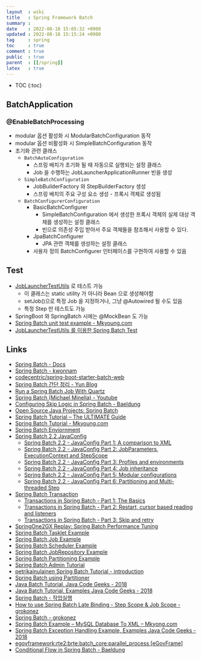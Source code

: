 ```yaml
---
layout  : wiki
title   : Spring Framework Batch
summary : 
date    : 2022-08-18 15:05:32 +0900
updated : 2022-08-18 15:15:24 +0900
tag     : spring
toc     : true
comment : true
public  : true
parent  : [[/spring]]
latex   : true
---
```

* TOC
{:toc}

## BatchApplication

### @EnableBatchProcessing

- modular 옵션 활성화 시 ModularBatchConfiguration 동작
- modular 옵션 비활성화 시 SimpleBatchConfiguration 동작
- 초기화 관련 클래스
  - `BatchAutoConfiguration`
      - 스프링 배치가 초기화 될 때 자동으로 실행되는 설정 클래스
      - Job 을 수행하는 JobLauncherApplicationRunner 빈을 생성
  - `SimpleBatchConfiguration`
      - JobBuilderFactory 와 StepBuilderFactory 생성
      - 스프링 배치의 주요 구성 요소 생성 - 프록시 객체로 생성됨
  - `BatchConfigurerConfiguration`
      - BasicBatchConfigurer
          - SimpleBatchConfiguration 에서 생성한 프록시 객체의 실제 대상 객체를 생성하는 설정 클래스
          - 빈으로 의존성 주입 받아서 주요 객체들을 참조해서 사용할 수 있다.
      - JpaBatchConfigurer
          - JPA 관련 객체를 생성하는 설정 클래스
      - 사용자 정의 BatchConfigurer 인터페이스를 구현하여 사용할 수 있음

## Test

- [JobLauncherTestUtils](https://docs.spring.io/spring-batch/docs/current/api/org/springframework/batch/test/JobLauncherTestUtils.html) 로 테스트 가능
  - 이 클래스는 static utility 가 아니라 Bean 으로 생성해야함 
  - setJob()으로 특정 Job 을 지정하거나, 그냥 @Autowired 될 수도 있음 
  - 특정 Step 만 테스트도 가능
- SpringBoot 와 SpringBatch 시에는 @MockBean 도 가능
- [Spring Batch unit test example - Mkyoung.com](https://mkyong.com/spring-batch/spring-batch-unit-test-example/)
- [JobLauncherTestUtils 를 이용한 Spring Batch Test](http://hwannnn.blogspot.com/2018/06/spring-batch-test-joblaunchertestutils_5.html)

## Links

- [Spring Batch - Docs](https://spring.io/projects/spring-batch)
- [Spring Batch - kwonnam](https://kwonnam.pe.kr/wiki/springframework/batch)
- [codecentric/spring-boot-starter-batch-web](https://github.com/codecentric/spring-boot-starter-batch-web)
- [Spring Batch 간단 정리 - Yun Blog](https://cheese10yun.github.io/spring-batch-basic/)
- [Run a Spring Batch Job With Quartz](https://dzone.com/articles/spring-batch-with-quartz)
- [Spring Batch (Michael Minella) - Youtube](https://www.youtube.com/watch?v=CYTj5YT7CZU&feature=youtu.be)
- [Configuring Skip Logic in Spring Batch - Baeldung](https://www.baeldung.com/spring-batch-skip-logic)
- [Open Source Java Projects: Spring Batch](https://www.infoworld.com/article/2458888/open-source-java-projects-spring-batch.html)
- [Spring Batch Tutorial – The ULTIMATE Guide](https://www.javacodegeeks.com/spring-batch-tutorial.html)
- [Spring Batch Tutorial - Mkyoung.com](https://mkyong.com/tutorials/spring-batch-tutorial/)
- [Spring Batch Enviornment](https://www.tutorialspoint.com/spring_batch/spring_batch_environment.htm)
- [Spring Batch 2.2 JavaConfig](#)
    - [Spring Batch 2.2 - JavaConfig Part 1: A comparison to XML](https://blog.codecentric.de/en/2013/06/spring-batch-2-2-javaconfig-part-1-a-comparison-to-xml/)
    - [Spring Batch 2.2 - JavaConfig Part 2: JobParameters, ExecutionContext and StepScope](https://blog.codecentric.de/en/2013/06/spring-batch-2-2-javaconfig-part-2-jobparameters-executioncontext-and-stepscope/)
    - [Spring Batch 2.2 - JavaConfig Part 3: Profiles and environments](https://blog.codecentric.de/en/2013/06/spring-batch-2-2-javaconfig-part-3-profiles-and-environments/)
    - [Spring Batch 2.2 - JavaConfig Part 4: Job inheritance](https://blog.codecentric.de/en/2013/06/spring-batch-2-2-javaconfig-part-4-job-inheritance/)
    - [Spring Batch 2.2 - JavaConfig Part 5: Modular configurations](https://blog.codecentric.de/en/2013/06/spring-batch-2-2-javaconfig-part-5-modular-configurations/)
    - [Spring Batch 2.2 - JavaConfig Part 6: Partitioning and Multi-threaded Step](https://blog.codecentric.de/en/2013/07/spring-batch-2-2-javaconfig-part-6-partitioning-and-multi-threaded-step/)
- [Spring Batch Transaction](#)
    - [Transactions in Spring Batch - Part 1: The Basics](https://blog.codecentric.de/en/2012/03/transactions-in-spring-batch-part-1-the-basics/)
    - [Transactions in Spring Batch - Part 2: Restart, cursor based reading and listeners](https://blog.codecentric.de/en/2012/03/transactions-in-spring-batch-part-2-restart-cursor-based-reading-and-listeners/)
    - [Transactions in Spring Batch - Part 3: Skip and retry](https://blog.codecentric.de/en/2012/03/transactions-in-spring-batch-part-3-skip-and-retry/)
- [SpringOne2GX Replay: Spring Batch Performance Tuning](http://spring.io/blog/2015/02/23/springone2gx-replay-spring-batch-performance-tuning)
- [Spring Batch Tasklet Example](http://examples.javacodegeeks.com/enterprise-java/spring/spring-batch-tasklet-example/)
- [Spring Batch Job Example](http://examples.javacodegeeks.com/enterprise-java/spring/spring-batch-job-example/)
- [Spring Batch Scheduler Example](http://examples.javacodegeeks.com/enterprise-java/spring-batch-scheduler-example/)
- [Spring Batch JobRepository Example](http://examples.javacodegeeks.com/enterprise-java/spring/spring-batch-jobrepository-example/) 
- [Spring Batch Partitioning Example](http://examples.javacodegeeks.com/core-java/spring-batch-partitioning-example/) 
- [Spring Batch Admin Tutorial](http://examples.javacodegeeks.com/enterprise-java/spring/spring-batch-admin-tutorial/) 
- [petrikainulainen Spring Batch Tutorial - introduction](http://www.petrikainulainen.net/programming/spring-framework/spring-batch-tutorial-introduction/) 
- [Spring Batch using Partitioner](http://www.baeldung.com/spring-batch-partitioner)
- [Java Batch Tutorial, Java Code Geeks - 2018](https://www.javacodegeeks.com/2018/05/java-batch-tutorial.html) 
- [Java Batch Tutorial, Examples Java Code Geeks - 2018](https://examples.javacodegeeks.com/enterprise-java/java-batch-tutorial/) 
- [Spring Batch - 작업실행](http://opennote46.tistory.com/76) 
- [How to use Spring Batch Late Binding - Step Scope & Job Scope - grokonez](https://grokonez.com/spring-framework/spring-batch/use-spring-batch-late-binding-step-scope-job-scope) 
- [Spring Batch - grokonez](https://grokonez.com/spring-framework-tutorial/spring-batch)
- [Spring Batch Example – MySQL Database To XML – Mkyong.com](https://www.mkyong.com/spring-batch/spring-batch-example-mysql-database-to-xml/) 
- [Spring Batch Exception Handling Example, Examples Java Code Geeks - 2018](https://examples.javacodegeeks.com/enterprise-java/spring/batch/spring-batch-exception-handling-example/)
- [egovframework:rte2:brte:batch_core:parallel_process [eGovFrame]](http://www.egovframe.go.kr/wiki/doku.php?id=egovframework:rte2:brte:batch_core:parallel_process)
- [Conditional Flow in Spring Batch - Baeldung](https://www.baeldung.com/spring-batch-conditional-flow)